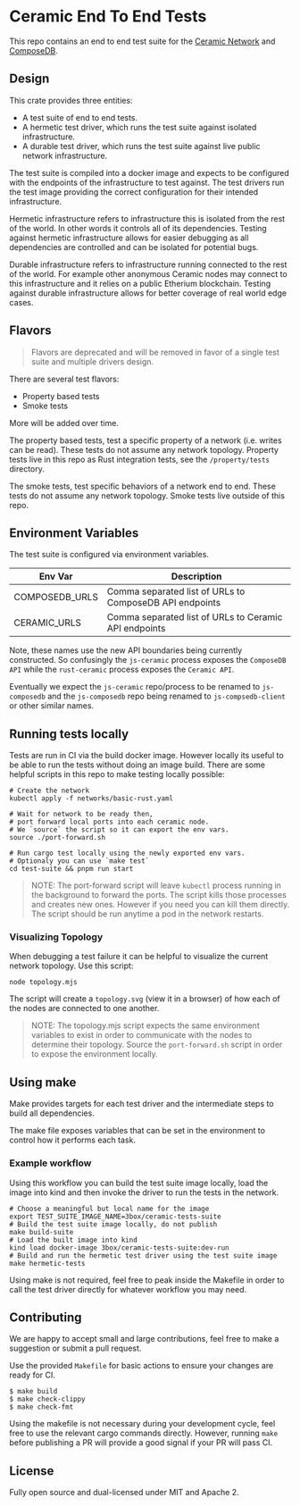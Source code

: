 # Ceramic End To End Tests

This repo contains an end to end test suite for the [Ceramic Network](https://github.com/ceramicnetwork/js-ceramic) and [ComposeDB](https://github.com/ceramicnetwork/js-composedb).

## Design

This crate provides three entities:

* A test suite of end to end tests.
* A hermetic test driver, which runs the test suite against isolated infrastructure.
* A durable test driver, which runs the test suite against live public network infrastructure.

The test suite is compiled into a docker image and expects to be configured with the endpoints of the infrastructure to test against.
The test drivers run the test image providing the correct configuration for their intended infrastructure.

Hermetic infrastructure refers to infrastructure this is isolated from the rest of the world. In other words it controls all of its dependencies.
Testing against hermetic infrastructure allows for easier debugging as all dependencies are controlled and can be isolated for potential bugs.

Durable infrastructure refers to infrastructure running connected to the rest of the world. For example other anonymous Ceramic nodes may connect to this infrastructure and it relies on a public Etherium blockchain.
Testing against durable infrastructure allows for better coverage of real world edge cases.

## Flavors

> Flavors are deprecated and will be removed in favor of a single test suite and multiple drivers design.

There are several test flavors:

* Property based tests
* Smoke tests

More will be added over time.

The property based tests, test a specific property of a network (i.e. writes can be read).
These tests do not assume any network topology.
Property tests live in this repo as Rust integration tests, see the `/property/tests` directory.

The smoke tests, test specific behaviors of a network end to end.
These tests do not assume any network topology.
Smoke tests live outside of this repo.

## Environment Variables

The test suite is configured via environment variables.

| Env Var        | Description                                             |
| -------        | -----------                                             |
| COMPOSEDB_URLS | Comma separated list of URLs to ComposeDB API endpoints |
| CERAMIC_URLS   | Comma separated list of URLs to Ceramic API endpoints   |

Note, these names use the new API boundaries being currently constructed.
So confusingly the `js-ceramic` process exposes the `ComposeDB API` while the `rust-ceramic` process exposes the `Ceramic API`.

Eventually we expect the `js-ceramic` repo/process to be renamed to `js-composedb` and the `js-composedb` repo being renamed to `js-compsedb-client` or other similar names.


## Running tests locally

Tests are run in CI via the build docker image. However locally its useful to be able to run the tests without doing an image build.
There are some helpful scripts in this repo to make testing locally possible:

    # Create the network
    kubectl apply -f networks/basic-rust.yaml

    # Wait for network to be ready then,
    # port forward local ports into each ceramic node.
    # We `source` the script so it can export the env vars.
    source ./port-forward.sh

    # Run cargo test locally using the newly exported env vars.
    # Optionaly you can use `make test`
    cd test-suite && pnpm run start

>NOTE: The port-forward script will leave `kubectl` process running in the background to forward the ports.
The script kills those processes and creates new ones. However if you need you can kill them directly.
The script should be run anytime a pod in the network restarts.


### Visualizing Topology

When debugging a test failure it can be helpful to visualize the current network topology.
Use this script:

    node topology.mjs

The script will create a `topology.svg` (view it in a browser) of how each of the nodes are connected to one another.

>NOTE: The topology.mjs script expects the same environment variables to exist in order to communicate with the nodes to determine their topology.
Source the `port-forward.sh` script in order to expose the environment locally.

## Using make

Make provides targets for each test driver and the intermediate steps to build all dependencies.

The make file exposes variables that can be set in the environment to control how it performs each task.

### Example workflow

Using this workflow you can build the test suite image locally, load the image into kind and then invoke the driver to run the tests in the network.

    # Choose a meaningful but local name for the image
    export TEST_SUITE_IMAGE_NAME=3box/ceramic-tests-suite
    # Build the test suite image locally, do not publish
    make build-suite
    # Load the built image into kind
    kind load docker-image 3box/ceramic-tests-suite:dev-run
    # Build and run the hermetic test driver using the test suite image
    make hermetic-tests

Using make is not required, feel free to peak inside the Makefile in order to call the test driver directly for whatever workflow you may need.

## Contributing

We are happy to accept small and large contributions, feel free to make a suggestion or submit a pull request.

Use the provided `Makefile` for basic actions to ensure your changes are ready for CI.

    $ make build
    $ make check-clippy
    $ make check-fmt

Using the makefile is not necessary during your development cycle, feel free to use the relevant cargo commands
directly. However, running `make` before publishing a PR will provide a good signal if your PR will pass CI.

## License

Fully open source and dual-licensed under MIT and Apache 2.
